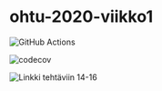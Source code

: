 # ohtu-2020-viikko1

![GitHub Actions](https://github.com/leopekkas/ohtu-2020-viikko1/workflows/Java%20CI%20with%20Gradle/badge.svg)

![codecov](https://codecov.io/gh/leopekkas/ohtu-2020-viikko1/branch/main/graph/badge.svg?token=9UFAY201FE)

![Linkki tehtäviin 14-16](https://github.com/leopekkas/Ohjelmistotuotanto_S2020)

